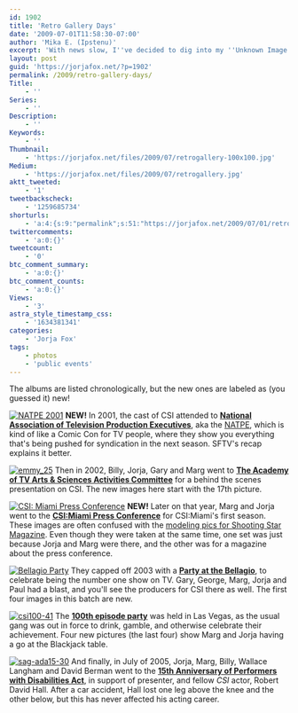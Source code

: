 ```yaml
---
id: 1902
title: 'Retro Gallery Days'
date: '2009-07-01T11:58:30-07:00'
author: 'Mika E. (Ipstenu)'
excerpt: 'With news slow, I''ve decided to dig into my ''Unknown Image Collection'' and see if I can pull a few rabbits out for you, this summer. Some albums are new and some have been updated with new pictures.'
layout: post
guid: 'https://jorjafox.net/?p=1902'
permalink: /2009/retro-gallery-days/
Title:
    - ''
Series:
    - ''
Description:
    - ''
Keywords:
    - ''
Thumbnail:
    - 'https://jorjafox.net/files/2009/07/retrogallery-100x100.jpg'
Medium:
    - 'https://jorjafox.net/files/2009/07/retrogallery.jpg'
aktt_tweeted:
    - '1'
tweetbackscheck:
    - '1259685734'
shorturls:
    - 'a:4:{s:9:"permalink";s:51:"https://jorjafox.net/2009/07/01/retro-gallery-days/";s:7:"tinyurl";s:25:"http://tinyurl.com/n7hoz8";s:4:"isgd";s:18:"http://is.gd/531KX";s:5:"bitly";s:20:"http://bit.ly/65u1FO";}'
twittercomments:
    - 'a:0:{}'
tweetcount:
    - '0'
btc_comment_summary:
    - 'a:0:{}'
btc_comment_counts:
    - 'a:0:{}'
Views:
    - '3'
astra_style_timestamp_css:
    - '1634381341'
categories:
    - 'Jorja Fox'
tags:
    - photos
    - 'public events'
---
```


The albums are listed chronologically, but the new ones are labeled as (you guessed it) new!

<a href="https://jorjafox.net/gallery/pub/csi/20010100-natpe/"><img class="ZenphotoPress_thumb alignleft" alt="NATPE 2001" title="NATPE 2001" src="https://jorjafox.net/gallery/cache/pub/csi/20010100-natpe/natpe-02_200_cw200_ch200_thumb.jpg" /></a> <strong>NEW!</strong> In 2001, the cast of CSI attended to <strong><a href="https://jorjafox.net/gallery/pub/csi/20010100-natpe">National Association of Television Production Executives</a></strong>, aka the <a href="http://www.natpe.org/natpe/">NATPE</a>, which is kind of like a Comic Con for TV people, where they show you everything that's being pushed for syndication in the next season.  SFTV's recap explains it better.<br style="clear:both;" />

<a href="https://jorjafox.net/gallery/pub/csi/20020513-emmy/"><img class="ZenphotoPress_thumb alignleft" alt="emmy_25" title="emmy_25" src="https://jorjafox.net/gallery/cache/pub/csi/20020513-emmy/emmy_25_200_cw200_ch200_thumb.jpg" /></a> Then in 2002, Billy, Jorja, Gary and Marg went to <strong><a href="https://jorjafox.net/gallery/pub/csi/20020513-emmy">The Academy of TV Arts & Sciences Activities Committee</a></strong> for a behind the scenes presentation on CSI. The new images here start with the 17th picture.<br style="clear:both;" />

<a href="https://jorjafox.net/gallery/pub/csi/20021015-csimiami/"><img class="ZenphotoPress_thumb alignleft" alt="CSI: Miami Press Conference" title="CSI: Miami Press Conference" src="https://jorjafox.net/gallery/cache/pub/csi/20021015-csimiami/pressconf-01_200_cw200_ch200_thumb.jpg" /></a> <strong>NEW!</strong> Later on that year, Marg and Jorja went to the <strong><a href="https://jorjafox.net/gallery/pub/csi/20021015-csimiami">CSI:Miami Press Conference</a></strong> for CSI:Miami's first season.  These images are often confused with the <a href="https://jorjafox.net/gallery/pro/model/20021015-ssa">modeling pics for Shooting Star Magazine</a>. Even though they were taken at the same time, one set was just because Jorja and Marg were there, and the other was for a magazine about the press conference.<br style="clear:both;" />

<a href="https://jorjafox.net/gallery/pub/csi/20031213-bellagio/"><img class="ZenphotoPress_thumb alignleft" alt="Bellagio Party" title="Bellagio Party" src="https://jorjafox.net/gallery/cache/pub/csi/20031213-bellagio/bellagio_01_200_cw200_ch200_thumb.jpg" /></a> They capped off 2003 with a <strong><a href="https://jorjafox.net/gallery/pub/csi/20031213-bellagio/">Party at the Bellagio</a></strong>, to celebrate being the number one show on TV. Gary, George, Marg, Jorja and Paul had a blast, and you'll see the producers for CSI there as well. The first four images in this batch are new.<br style="clear:both;" />

<a href="https://jorjafox.net/gallery/pub/csi/20041112-100thep/"><img class="ZenphotoPress_thumb alignleft" alt="csi100-41" title="csi100-41" src="https://jorjafox.net/gallery/cache/pub/csi/20041112-100thep/csi100-41_200_cw200_ch200_thumb.jpg" /></a> The <strong><a href="https://jorjafox.net/gallery/pub/csi/20041112-100thep/">100th episode party</a></strong> was held in Las Vegas, as the usual gang was out in force to drink, gamble, and otherwise celebrate their achievement. Four new pictures (the last four) show Marg and Jorja having a go at the Blackjack table.<br style="clear:both;" />

<a href="https://jorjafox.net/gallery/pub/advocacy/20050700-ada/"><img class="ZenphotoPress_thumb alignleft" alt="sag-ada15-30" title="sag-ada15-30" src="https://jorjafox.net/gallery/cache/pub/advocacy/20050700-ada/sag-ada15-30_200_cw200_ch200_thumb.jpg" /></a> And finally, in July of 2005, Jorja, Marg, Billy, Wallace Langham and David Berman went to the <strong><a href="https://jorjafox.net/gallery/pub/advocacy/20050700-ada/">15th Anniversary of Performers with Disabilities Act</a></strong>, in support of presenter, and fellow <em>CSI</em> actor, Robert David Hall.  After a car accident, Hall lost one leg above the knee and the other below, but this has never affected his acting career.<br style="clear:both;" />